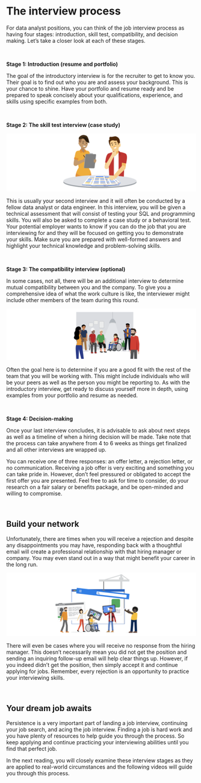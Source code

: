 # The interview process

For data analyst positions, you can think of the job interview process as having four stages: introduction, skill test, compatibility, and decision making. Let’s take a closer look at each of these stages.

&nbsp;

**Stage 1: Introduction (resume and portfolio)**

The goal of the introductory interview is for the recruiter to get to know you. Their goal is to find out who you are and assess your background. This is your chance to shine. Have your portfolio and resume ready and be prepared to speak concisely about your qualifications, experience, and skills using specific examples from both.

&nbsp;

**Stage 2: The skill test interview (case study)** 

![img](img/interview1.png)

This is usually your second interview and it will often be conducted by a fellow data analyst or data engineer. In this interview, you will be given a technical assessment that will consist of testing your SQL and programming skills. You will also be asked to complete a case study or a behavioral test. Your potential employer wants to know if you can do the job that you are interviewing for and they will be focused on getting you to demonstrate your skills. Make sure you are prepared with well-formed answers and highlight your technical knowledge and problem-solving skills. 

&nbsp;

**Stage 3: The compatibility interview (optional)**

In some cases, not all, there will be an additional interview to determine mutual compatibility between you and the company. To give you a comprehensive idea of what the work culture is like, the interviewer might include other members of the team during this round. 

![img](img/interview2.png)

Often the goal here is to determine if you are a good fit with the rest of the team that you will be working with. This might include individuals who will be your peers as well as the person you might be reporting to. As with the introductory interview, get ready to discuss yourself more in depth, using examples from your portfolio and resume as needed.

&nbsp;

**Stage 4: Decision-making**

Once your last interview concludes, it is advisable to ask about next steps as well as a timeline of when a hiring decision will be made. Take note that the process can take anywhere from 4 to 6 weeks as things get finalized and all other interviews are wrapped up. 

You can receive one of three responses: an offer letter, a rejection letter, or no communication. Receiving a job offer is very exciting and something you can take pride in. However, don’t feel pressured or obligated to accept the first offer you are presented. Feel free to ask for time to consider, do your research on a fair salary or benefits package, and be open-minded and willing to compromise.

&nbsp;

## Build your network

Unfortunately, there are times when you will receive a rejection and despite any disappointments you may have, responding back with a thoughtful email will create a professional relationship with that hiring manager or company. You may even stand out in a way that might benefit your career in the long run. 

![img](img/interview3.png)

There will even be cases where you will receive no response from the hiring manager. This doesn’t necessarily mean you did not get the position and sending an inquiring follow-up email will help clear things up. However, if you indeed didn’t get the position, then simply accept it and continue applying for jobs. Remember, every rejection is an opportunity to practice your interviewing skills.

&nbsp;

## Your dream job awaits

Persistence is a very important part of landing a job interview, continuing your job search, and acing the job interview. Finding a job is hard work and you have plenty of resources to help guide you through the process. So keep applying and continue practicing your interviewing abilities until you find that perfect job.

In the next reading, you will closely examine these interview stages as they are applied to real-world circumstances and the following videos will guide you through this process. 
